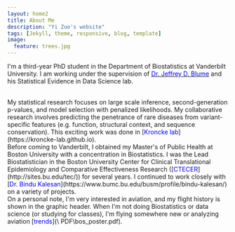 ```yaml
---
layout: home2
title: About Me
description: "Yi Zuo's website"
tags: [Jekyll, theme, responsive, blog, template]
image:
  feature: trees.jpg
---
```


I'm a third-year PhD student in the Department of Biostatistics at Vanderbilt University. I am working under the supervision of [<span style="color:blue;"> Dr. Jeffrey D. Blume</span>](https://www.statisticalevidence.com/about) and his Statistical Evidence in Data Science lab.  

<br />
My statistical research focuses on large scale inference, second-generation p-values, and model selection with penalized likelihoods. My collaborative research involves predicting the penetrance of rare diseases from variant-specific features (e.g. function, structural context, and sequence conservation). This exciting work was done in [<span style="color:blue;">Kroncke lab</span>](https://kroncke-lab.github.io).  

<br /> 
Before coming to Vanderbilt, I obtained my Master's of Public Health at Boston University with a concentration in Biostatistics. I was the Lead Biostatistician in the Boston University Center for Clinical Translational Epidemiology and Comparative Effectiveness Research ([<span style="color:blue;">CTECER</span>](http://sites.bu.edu/tec/)) for several years. I continued to work closely with [<span style="color:blue;">Dr. Bindu Kalesan</span>](https://www.bumc.bu.edu/busm/profile/bindu-kalesan/) on a variety of projects.  

<br />
On a personal note, I'm very interested in aviation, and my flight history is shown in the graphic header. When I'm not doing Biostatistics or data science (or studying for classes), I'm flying somewhere new or analyzing aviation [<span style="color:blue;">trends</span>](\	PDF\bos_poster.pdf).   


